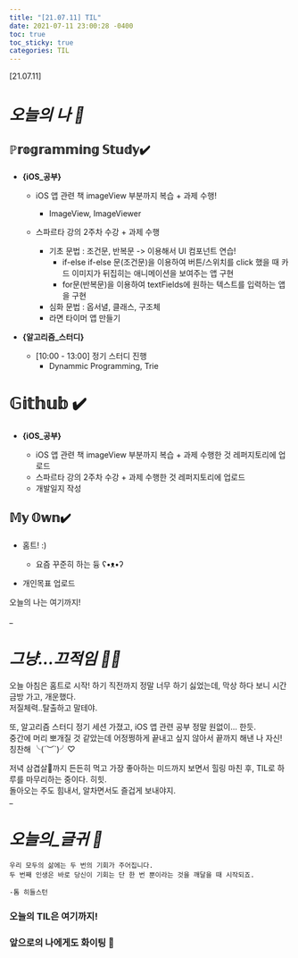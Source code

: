 ```yaml
---
title: "[21.07.11] TIL"
date: 2021-07-11 23:00:28 -0400
toc: true
toc_sticky: true
categories: TIL
---
```


[21.07.11]

# *오늘의 나 🙌*

## ℙ𝕣𝕠𝕘𝕣𝕒𝕞𝕞𝕚𝕟𝕘 𝕊𝕥𝕦𝕕𝕪✔️   

- **{iOS_공부}**

	* iOS 앱 관련 책 imageView 부분까지 복습 + 과제 수행!
		* ImageView, ImageViewer

	* 스파르타 강의 2주차 수강 + 과제 수행 
		* 기초 문법 : 조건문, 반복문 -> 이용해서 UI 컴포넌트 연습!
			*  if-else if-else 문(조건문)을 이용하여 버튼/스위치를 click 했을 때 카드 이미지가 뒤집히는 애니메이션을 보여주는 앱 구현
			*  for문(반복문)을 이용하여 textFields에 원하는 텍스트를 입력하는 앱을 구현
		* 심화 문법 : 옵서녈, 클래스, 구조체
		* 라면 타이머 앱 만들기

- **{알고리즘_스터디}**

	* [10:00 - 13:00] 정기 스터디 진행
		* Dynammic Programming, Trie 


# 𝔾𝕚𝕥𝕙𝕦𝕓 ✔️

- **{iOS_공부}**

	* iOS 앱 관련 책 imageView 부분까지 복습 + 과제 수행한 것 레퍼지토리에 업로드
	* 스파르타 강의 2주차 수강 + 과제 수행한 것 레퍼지토리에 업로드
	* 개발일지 작성


## 𝕄𝕪 𝕆𝕨𝕟✔️
- 홈트! :) 
	* 요즘 꾸준히 하는 듕 ʕ•ᴥ•ʔ

- 개인목표 업로드


오늘의 나는 여기까지! 
    
_
  
# *그냥...끄적임 ✍🏻*
오늘 아침은 홈트로 시작! 하기 직전까지 정말 너무 하기 싫었는데, 막상 하다 보니  시간 금방 가고, 개운했다.     
저질체력..탈출하고 말테야.    

또, 알고리즘 스터디 정기 세션 가졌고, iOS 앱 관련 공부 정말 원없이... 한듯.    
중간에 머리 뽀개질 것 같았는데 어정쩡하게 끝내고 싶지 않아서 끝까지 해낸 나 자신! 칭찬해 ╰(´︶`)╯♡

저녁 삼겹살🐷까지 든든히 먹고 가장 좋아하는 미드까지 보면서 힐링 마친 후, TIL로 하루를 마무리하는 중이다. 히힛.   
돌아오는 주도 힘내서, 알차면서도 즐겁게 보내야지.    
_


# *오늘의_글귀 📜*

	우리 모두의 삶에는 두 번의 기회가 주어집니다.
	두 번째 인생은 바로 당신이 기회는 단 한 번 뿐이라는 것을 깨달을 때 시작되죠.   
	
	-톰 히들스턴 


### 오늘의 TIL은 여기까지!       
### 앞으로의 나에게도 화이팅 🌸
